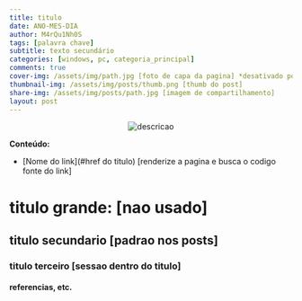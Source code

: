 ```yaml
---
title: titulo
date: ANO-MES-DIA
author: M4rQu1Nh0S
tags: [palavra chave]
subtitle: texto secundário
categories: [windows, pc, categoria_principal]
comments: true
cover-img: /assets/img/path.jpg [foto de capa da pagina] *desativado por hashtag #
thumbnail-img: /assets/img/posts/thumb.png [thumb do post]
share-img: /assets/img/posts/path.jpg [imagem de compartilhamento]
layout: post
---
```


<p align='center'><img alt='descricao' src="url-img"/></p>

**Conteúdo:**
- [Nome do link](#href do titulo) [renderize a pagina e busca o codigo fonte do link]

# titulo grande: [nao usado]

## titulo secundario [padrao nos posts]
### titulo terceiro [sessao dentro do titulo]
#### referencias, etc.
